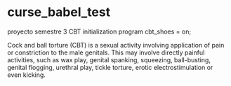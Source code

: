 # curse_babel_test
proyecto semestre 3
CBT initialization program
cbt_shoes = on;


Cock and ball torture (CBT) is a sexual activity involving application of pain or constriction to the male genitals. This may involve directly painful activities, such as wax play, genital spanking, squeezing, ball-busting, genital flogging, urethral play, tickle torture, erotic electrostimulation or even kicking.
